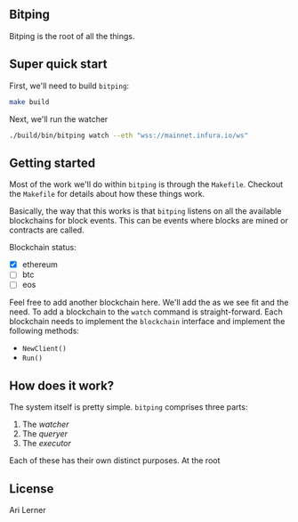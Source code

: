 ## Bitping

Bitping is the root of all the things.

## Super quick start

First, we'll need to build `bitping`:

```bash
make build
```

Next, we'll run the watcher

```bash
./build/bin/bitping watch --eth "wss://mainnet.infura.io/ws"
```

## Getting started

Most of the work we'll do within `bitping` is through the `Makefile`. Checkout the `Makefile` for details about how these things work.

Basically, the way that this works is that `bitping` listens on all the available blockchains for block events. This can be events where blocks are mined or contracts are called.

Blockchain status:

- [x] ethereum
- [ ] btc
- [ ] eos

Feel free to add another blockchain here. We'll add the as we see fit and the need. To add a blockchain to the `watch` command is straight-forward. Each blockchain needs to implement the `blockchain` interface and implement the following methods:

- `NewClient()`
- `Run()`

## How does it work?

The system itself is pretty simple. `bitping` comprises three parts:

1. The _watcher_
2. The _queryer_
3. The _executor_

Each of these has their own distinct purposes. At the root

## License

Ari Lerner
